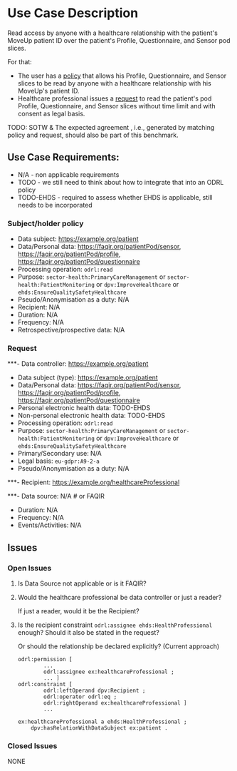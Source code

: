 # Use Case Description
	
Read access by anyone with a healthcare relationship with the patient's MoveUp patient ID over the patient's Profile, Questionnaire, and Sensor pod slices. 

For that:
- The user has a [policy](policy-25.ttl) that allows his Profile, Questionnaire, and Sensor slices to be read by anyone with a healthcare relationship with his MoveUp's patient ID.
- Healthcare professional issues a [request](request-25.ttl) to read the patient's pod Profile, Questionnaire, and Sensor slices without time limit and with consent as legal basis.

TODO: SOTW & The expected agreement , i.e., generated by matching policy and request, should also be part of this benchmark.

## Use Case Requirements:

- N/A - non applicable requirements
- TODO - we still need to think about how to integrate that into an ODRL policy
- TODO-EHDS - required to assess whether EHDS is applicable, still needs to be incorporated 

### Subject/holder policy

- Data subject: <https://example.org/patient>
- Data/Personal data: <https://faqir.org/patientPod/sensor>, <https://faqir.org/patientPod/profile>, <https://faqir.org/patientPod/questionnaire>
- Processing operation: `odrl:read`
- Purpose: `sector-health:PrimaryCareManagement` or `sector-health:PatientMonitoring` or `dpv:ImproveHealthcare` or `ehds:EnsureQualitySafetyHealthcare`
- Pseudo/Anonymisation as a duty: N/A 
- Recipient: N/A
- Duration: N/A
- Frequency: N/A
- Retrospective/prospective data: N/A

### Request

***- Data controller: <https://example.org/patient>
- Data subject (type): <https://example.org/patient>
- Data/Personal data: <https://faqir.org/patientPod/sensor>, <https://faqir.org/patientPod/profile>, <https://faqir.org/patientPod/questionnaire>
- Personal electronic health data: TODO-EHDS
- Non-personal electronic health data: TODO-EHDS
- Processing operation: `odrl:read`
- Purpose: `sector-health:PrimaryCareManagement` or `sector-health:PatientMonitoring` or `dpv:ImproveHealthcare` or `ehds:EnsureQualitySafetyHealthcare`
- Primary/Secondary use: N/A
- Legal basis: `eu-gdpr:A9-2-a`
- Pseudo/Anonymisation as a duty: N/A 

***- Recipient: <https://example.org/healthcareProfessional>

***- Data source: N/A # or FAQIR 
- Duration: N/A
- Frequency: N/A
- Events/Activities: N/A

## Issues
### Open Issues

1. Is Data Source not applicable or is it FAQIR?

2. Would the healthcare professional be data controller or just a reader?

    If just a reader, would it be the Recipient? 

3. Is the recipient constraint `odrl:assignee ehds:HealthProfessional` enough? Should it also be stated in the request?

    Or should the relationship be declared explicitly? (Current approach)
    ```
    odrl:permission [
            ...
            odrl:assignee ex:healthcareProfessional ;
            ... ]
    odrl:constraint [
            odrl:leftOperand dpv:Recipient ;
            odrl:operator odrl:eq ;
            odrl:rightOperand ex:healthcareProfessional ]
            ... 

    ex:healthcareProfessional a ehds:HealthProfessional ;
        dpv:hasRelationWithDataSubject ex:patient .
    ``` 

### Closed Issues

NONE